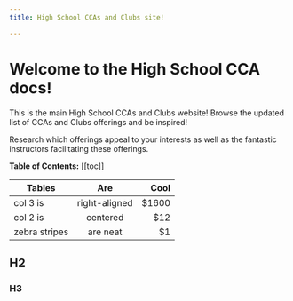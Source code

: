 ```yaml
---
title: High School CCAs and Clubs site!

---
```

# Welcome to the High School CCA docs!

This is the main High School CCAs and Clubs website! Browse the updated list of CCAs and Clubs offerings and be inspired!

Research which offerings appeal to your interests as well as the fantastic instructors facilitating these offerings. 

**Table of Contents:**
[[toc]]


| Tables        | Are           | Cool  |
| ------------- |:-------------:| -----:|
| col 3 is      | right-aligned | $1600 |
| col 2 is      | centered      |   $12 |
| zebra stripes | are neat      |    $1 |

## H2
### H3
